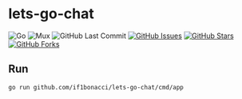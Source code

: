 # lets-go-chat

![Go](https://img.shields.io/badge/Go-1.14-blue.svg?logo=go&longCache=true&logoColor=white&style=flat-square&colorA=4c566a&colorB=5e81ac)
![Mux](https://img.shields.io/badge/Mux-1.7.4-blue.svg?logo=go&longCache=true&logoColor=white&style=flat-square&colorA=4c566a&colorB=5e81ac)
![GitHub Last Commit](https://img.shields.io/github/last-commit/google/skia.svg?style=flat-square&colorA=4c566a&colorB=a3be8c)
[![GitHub Issues](https://img.shields.io/github/issues/hackersandslackers/golang-helloworld.svg?style=flat-square&colorA=4c566a&colorB=ebcb8b)](https://github.com/hackersandslackers/golang-helloworld/issues)
[![GitHub Stars](https://img.shields.io/github/stars/hackersandslackers/golang-helloworld.svg?style=flat-square&colorB=ebcb8b&colorA=4c566a)](https://github.com/hackersandslackers/golang-helloworld/stargazers)
[![GitHub Forks](https://img.shields.io/github/forks/hackersandslackers/golang-helloworld.svg?style=flat-square&colorA=4c566a&colorB=ebcb8b)](https://github.com/hackersandslackers/golang-helloworld/network)

## Run

```
go run github.com/if1bonacci/lets-go-chat/cmd/app
```